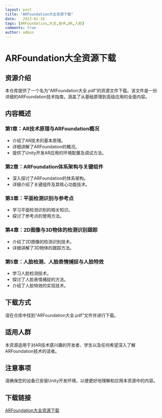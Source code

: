 ```yaml
---
layout: post
title: "ARFoundation大全资源下载"
date:   2023-02-16
tags: [ARFoundation,大全,技术,AR,人脸]
comments: true
author: admin
---
```

# ARFoundation大全资源下载

## 资源介绍

本仓库提供了一个名为“ARFoundation大全.pdf”的资源文件下载。该文件是一份详细的ARFoundation技术指南，涵盖了从基础原理到高级应用的全面内容。

## 内容概述

### 第1章：AR技术原理与ARFoundation概况
- 介绍了AR技术的基本原理。
- 详细讲解了ARFoundation的概况。
- 提供了Unity开发AR应用的环境配置及调试方法。

### 第2章：ARFoundation体系架构与关键组件
- 深入探讨了ARFoundation的体系架构。
- 详细介绍了关键组件及其核心功能技术。

### 第3章：平面检测识别与参考点
- 学习平面检测识别的相关知识。
- 探讨了参考点的使用方法。

### 第4章：2D图像与3D物体的检测识别跟踪
- 介绍了2D图像的检测识别技术。
- 详细讲解了3D物体的跟踪方法。

### 第5章：人脸检测、人脸表情捕捉与人脸特效
- 学习人脸检测技术。
- 探讨了人脸表情捕捉的方法。
- 介绍了人脸特效的实现技术。

## 下载方式

请在仓库中找到“ARFoundation大全.pdf”文件并进行下载。

## 适用人群

本资源适用于对AR技术感兴趣的开发者、学生以及任何希望深入了解ARFoundation技术的读者。

## 注意事项

请确保您的设备已安装Unity开发环境，以便更好地理解和应用本资源中的内容。

## 下载链接

[ARFoundation大全资源下载](https://pan.quark.cn/s/ac8b65c4f015)